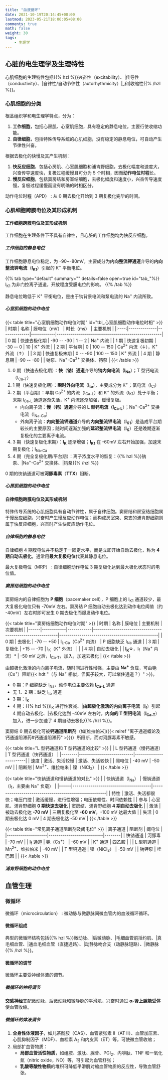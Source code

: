 ```yaml
---
title: "血液循环"
date: 2021-10-19T20:14:45+08:00
lastmod: 2023-05-21T18:06:05+08:00
comments: true
math: false
weight: 30
tags:
    - 生理学
---
```


## 心脏的电生理学及生理特性

心肌细胞的生理特性包括{{% hzl %}}兴奋性（excitability）、|传导性（conductivity）、|自律性/自动节律性（autorhythmicity）|_和|收缩性{{% /hzl %}}。

### 心肌细胞的分类

根茎组织学和电生理学特点，分为：

1. **工作细胞**，包括心房肌、心室肌细胞，具有稳定的静息电位，主要行使收缩功能。
2. **自律细胞**，包括特殊传导系统的心肌细胞，没有稳定的静息电位，可自动产生节律性兴奋。

根据去极化的快慢及其产生机制：

1. **快反应细胞**，包括心房肌、心室肌细胞和浦肯野细胞，去极化幅度和速度大，兴奋传导速度快，复极过程缓慢且可分为 5 个时相，因而**动作电位时程**长。
2. **慢反应细胞**，包括窦房结和房室结细胞，去极化幅度和速度小，兴奋传导速度慢，复极过程缓慢而没有明确的时相区分。

动作电位时程（APD）
: 从 0 期去极化开始到 3 期复极化完毕的时间。

### 心肌细胞跨膜电位及其形成机制

#### 工作细胞跨膜电位及其形成机制

工作细胞在生理条件下不具有自律性，且心脏的工作细胞均为快反应细胞。

##### 工作细胞的静息电位

工作细胞静息电位稳定，为 -90\~-80mV。主要成分为**内向整流钾通道**介导的**内向整流钾电流**（**I<sub>K1</sub>**）引起的 K<sup>+</sup> 平衡电位。

{{% tab type="default" summary="" details=false open=true id="tab_"%}}
I<sub>K1</sub> 为非门控离子通道，开放程度受膜电位的影响。
{{% /tab %}}

静息电位略低于 K<sup>+</sup> 平衡电位，是由于钠背景电流和泵电流的 Na<sup>+</sup> 内流所致。

##### 心室肌细胞的动作电位

{{< table title="心室肌细胞动作电位时期" id="tbl_心室肌细胞动作电位时相" >}}
| 时期 | 名称         | 膜电位（mV） | 时长（ms） | 主要机制                                           |
|:----:|--------------|--------------|------------|----------------------------------------------------|
| 0 期 | 快速去极化期 | -90 -- -30   | 1 -- 2     | Na<sup>+</sup> 内流                                |
| 1 期 | 快速复极初期 | -30 -- 0     | 10         | K<sup>+</sup> 外流                                 |
| 2 期 | 平台期       | 0            | 100 -- 150 | Ca<sup>2+</sup> 内流（↓），K<sup>+</sup> 外流（↑） |
| 3 期 | 快速复极末期 | 0 -- -90     | 100 -- 150 | K<sup>+</sup> 外流                                 |
| 4 期 | 静息期       | -90 -- -80   |            | 钠泵、Na<sup>+</sup>-Ca<sup>2+</sup> 交换体、钙泵  |
{{< /table >}}

1. 0 期（快速去极化期）：**快**（**钠）通道**介导的**钠内向电流（I<sub>Na</sub>**）；T 型钙电流（I<sub>Ca-T</sub>）
2. 1 期（快速复极化期）：**瞬时外向电流**（**I<sub>to</sub>**），主要成分为 K<sup>+</sup>；氯电流（I<sub>Cl</sub>）
3. 2 期（平台期）：早期 Ca<sup>2+</sup> 的内流（I<sub>Ca-L</sub>）和 K<sup>+</sup> 的外流（I<sub>K1</sub>）处于平衡；末期 I<sub>Ca-L</sub> 通道逐渐失活，K<sup>+</sup> 内流逐渐加强，缓慢复极。
    - 内向离子流：**慢**（**钙）通道**介导的 **L 型钙电流（I<sub>Ca-L</sub>**）；Na<sup>+</sup>-Ca<sup>2+</sup> 交换电流（I<sub>Na-Ca</sub>）
    - 外向离子流：**内向整流钾通道**介导的**内向整流钾电流**（**I<sub>K1</sub>**）是造成平台期较长的主要原因；随时间逐渐加强的**延迟整流钾电流**（**I<sub>K</sub>**）还是晚期逐渐复极化的主要离子电流。
4. 3 期（快速复极化末期）：**I<sub>K</sub>** 逐渐增强；**I<sub>K1</sub>** 在 -60mV 左右开始加强，加速末期复极化；I<sub>Na-Ca</sub>
5. 4 期（完全复极化期/平台期）：离子浓度水平的恢复：{{% hzl %}}钠泵、|Na<sup>+</sup>-Ca<sup>2+</sup> 交换体、|钙泵{{% /hzl %}}

0 期的快钠通道可被**河豚毒素**（**TTX**）阻断。

##### 心房肌细胞的动作电位

#### 自律细胞跨膜电位及其形成机制

特殊传导系统的心肌细胞具有自动节律性，属于自律细胞。窦房结和房室结细胞属于慢反应细胞，兴奋时产生慢反应动作电位；而构成房室束、束支的浦肯野细胞则属于快反应细胞，兴奋时产生快反应动作电位。

##### 自律细胞的静息电位

自律细胞 4 期膜电位并不稳定于一固定水平，而是立即开始自动去极化，称为 **4 期自动去极化**，通常用**最大复极电位**代表其静息电位。

最大复极电位（MRP）
: 自律细胞动作电位 3 期复极化达到最大极化状态时的电位值。

##### 窦房结细胞的动作电位

窦房结内的自律细胞为 **P 细胞**（pacemaker cell），P 细胞上的 I<sub>K1</sub> 通道较少，最大复极化电位只有 -70mV 左右。窦房结 P 细胞自动去极化达到动作电位阈值（约 -40mV）左右时即可发生 0 期去极化而爆发动作电位。

{{< table title="窦房结细胞动作电位时期" >}}
| 时期 | 名称       | 膜电位     | 主要机制                                                   | 次要机制                                        |
|------|------------|------------|------------------------------------------------------------|-------------------------------------------------|
| 0 期 | 去极化     | -70 -- +50 | I<sub>L-Ca</sub>（Ca<sup>2+</sup> 内流）                   | P 细胞缺乏 I<sub>Na</sub> 通道                  |
| 3 期 | 复极化     | +15 -- -70 | I<sub>K</sub>（K<sup>+</sup> 外流）                        |                                                 |
| 4 期 | 自动去极化 |            | **I<sub>K</sub>↓**，I<sub>f</sub>（Na<sup>+</sup> 内流）\* | -50 mV 之后，I<sub>Ca-T</sub>，加入，加速去极化 |
{{< /table >}}

由超极化激活的内向离子电流，随时间进行性增强，主要由 **Na<sup>+</sup>** 负载，可由铯（Cs<sup>+</sup>）阻断{{< hdt "（与 Na<sup>+</sup> 相似，但离子较大，可以堵住通道？）" >}}。

- 0 期：P 细胞缺乏 I<sub>Na</sub>，动作电位主要依赖 **I<sub>Ca-L</sub>** 通道
- 无 1、2 期：缺乏 I<sub>to</sub> 通道
- 3 期：I<sub>K</sub>
- 4 期：{{% hzl %}}I<sub>K</sub> 进行性衰减、|**由超极化激活的内向离子电流**（**I<sub>f</sub>**）引起 4 期自动去极化、|去极化达到 -40mV 左右时，**内向的 T 型钙电流**（**I<sub>Ca-T</sub>**）加入，进一步加速了 4 期自动去极化{{% /hzl %}}。

窦房结 0 期去极化可被**钙通道阻断剂**（如[维拉帕米]({{< relref "离子通道概论及钙通道阻滞药#钙通道阻滞药" >}})）所阻断，而对河豚毒素不敏感。

{{< table title="L 型钙通道和 T 型钙通道的比较" >}}
|        | L 型钙通道（慢钙通道）    | T 型钙通道（快钙通道） |
|--------|---------------------------|------------------------|
| 速度   | 激活、失活较慢            | 激活、失活较快         |
| 阈电位 | -40 mV                    | -50 mV                 |
| 阻断剂 | Mn<sup>2+</sup>、维拉帕米 | 镍（NiCl<sub>2</sub>） |
{{< /table >}}

{{< table title="快钠通道和慢钠通道的对比" >}}
|      | 快钠通道（I<sub>Na</sub>）            | 慢钠通道（I<sub>f</sub>，主要由 Na<sup>+</sup> 负载） |
|------|---------------------------------------|-------------------------------------------------------|
| 特性 | 激活、失活都很快；电压门控            | 激活缓慢，进行性增强；电压依赖性、时间依赖性          |
| 参与 | 心室肌、浦肯野细胞 **0 期快速去极化** | 窦房结、浦肯野细胞 **4 期自动去极化**                 |
| 激活 | 被动去极化达 **-70 mV**               | 三期复极化至 **-60 mV**，-100 mV 达最大值             |
| 失活 | 0 期去极化达 0 mV                     | 4 期去极化达 -50 mV                                   |
{{< /table >}}

{{< table title="常见离子通道阻断剂及阈电位" >}}
| 离子通道           | 阻断剂                    | 阈电位 |
|--------------------|---------------------------|--------|
| 快钠通道           | 河豚毒                    | -70 mV |
| I<sub>f</sub> 通道 | 铯（Cs<sup>+</sup>）      | -60 mV |
| K<sup>+</sup> 通道 | 四乙胺                    |        |
| L 型钙通道         | Mn<sup>2+</sup>、维拉帕米 | -40 mV |
| T 型钙通道         | 镍（NiCl<sub>2</sub>）    | -50 mV |
| 钠钾泵             | 哇巴因                    |        |
{{< /table >}}

##### 浦肯野细胞的动作电位

## 血管生理

### 微循环

微循环（microcirculation）
: 微动脉与微静脉间微血管内的血液循环循环。

#### 微循环组成

典型的微循环结构包括{{% hzl %}}微动脉、|后微动脉、|毛细血管前括约肌、|真毛细血管、|通血毛细血管（直捷通路）、|动静脉吻合支（动静脉短路）、|微静脉{{% /hzl %}}。

#### 微循环的调节

微循环主要受神经体液的调节。

##### 微循环的神经调节

**交感神经**支配微动脉、后微动脉和微静脉的平滑肌，兴奋时通过 **α-肾上腺能受体**使血管收缩。

##### 微循环的体液调节

1. **全身性体液因子**，如儿茶酚胺（CAS）、血管紧张素 Ⅱ（AT Ⅱ）、血管加压素、心肌抑制因子（MDF）、血栓素 A<sub>2</sub> 和内皮素（ET）等，可使微血管收缩；
2. 局部扩血管物质：
    - **局部血管活性物质**，如组胺、激肽、腺苷、PGI<sub>2</sub>、内啡肽、TNF 和一氧化氮（nitric oxide，NO）等，可引起为血管舒张；
    - **乳酸等酸性物质**的堆积可降低平滑肌对缩血管物质的反应性，导致血管舒张。

<!-- TOOD: link here from 病理生理学/酸中毒，药理学/乙酰胆碱 -->

